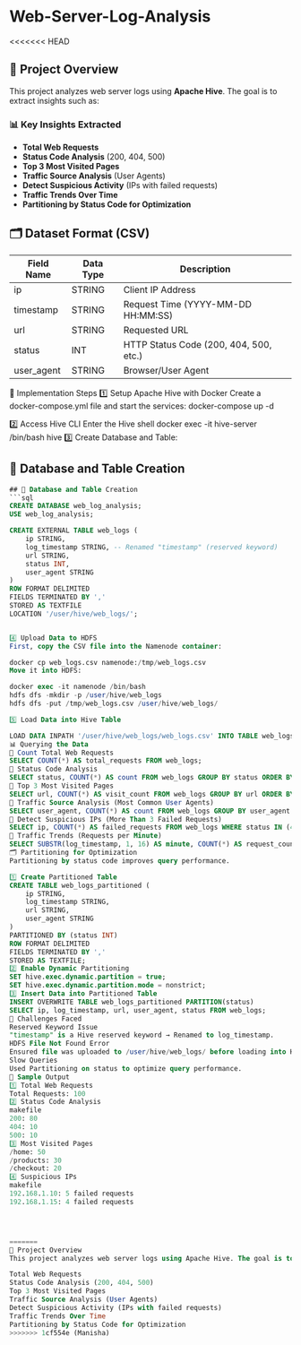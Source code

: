 # Web-Server-Log-Analysis
<<<<<<< HEAD
## 🚀 Project Overview  
This project analyzes web server logs using **Apache Hive**. The goal is to extract insights such as:
### 📊 Key Insights Extracted  
- **Total Web Requests**  
- **Status Code Analysis** (200, 404, 500)  
- **Top 3 Most Visited Pages**  
- **Traffic Source Analysis** (User Agents)  
- **Detect Suspicious Activity** (IPs with failed requests)  
- **Traffic Trends Over Time**  
- **Partitioning by Status Code for Optimization**  


## 🗂️ Dataset Format (CSV)
| Field Name  | Data Type | Description |
|-------------|----------|-------------|
| ip          | STRING   | Client IP Address |
| timestamp   | STRING   | Request Time (YYYY-MM-DD HH:MM:SS) |
| url         | STRING   | Requested URL |
| status      | INT      | HTTP Status Code (200, 404, 500, etc.) |
| user_agent  | STRING   | Browser/User Agent |



🚀 Implementation Steps
1️⃣ Setup Apache Hive with Docker
Create a docker-compose.yml file and start the services:
docker-compose up -d

2️⃣ Access Hive CLI
Enter the Hive shell
docker exec -it hive-server /bin/bash
hive
3️⃣ Create Database and Table:

## 💾 Database and Table Creation  
```sql
## 💾 Database and Table Creation  
```sql
CREATE DATABASE web_log_analysis;
USE web_log_analysis;

CREATE EXTERNAL TABLE web_logs (
    ip STRING,
    log_timestamp STRING, -- Renamed "timestamp" (reserved keyword)
    url STRING,
    status INT,
    user_agent STRING
) 
ROW FORMAT DELIMITED 
FIELDS TERMINATED BY ',' 
STORED AS TEXTFILE 
LOCATION '/user/hive/web_logs/';


4️⃣ Upload Data to HDFS
First, copy the CSV file into the Namenode container:

docker cp web_logs.csv namenode:/tmp/web_logs.csv
Move it into HDFS:

docker exec -it namenode /bin/bash
hdfs dfs -mkdir -p /user/hive/web_logs
hdfs dfs -put /tmp/web_logs.csv /user/hive/web_logs/

5️⃣ Load Data into Hive Table

LOAD DATA INPATH '/user/hive/web_logs/web_logs.csv' INTO TABLE web_logs;
📊 Querying the Data
🔹 Count Total Web Requests
SELECT COUNT(*) AS total_requests FROM web_logs;
🔹 Status Code Analysis
SELECT status, COUNT(*) AS count FROM web_logs GROUP BY status ORDER BY count DESC;
🔹 Top 3 Most Visited Pages
SELECT url, COUNT(*) AS visit_count FROM web_logs GROUP BY url ORDER BY visit_count DESC LIMIT 3;
🔹 Traffic Source Analysis (Most Common User Agents)
SELECT user_agent, COUNT(*) AS count FROM web_logs GROUP BY user_agent ORDER BY count DESC LIMIT 3;
🔹 Detect Suspicious IPs (More Than 3 Failed Requests)
SELECT ip, COUNT(*) AS failed_requests FROM web_logs WHERE status IN (404, 500) GROUP BY ip HAVING COUNT(*) > 3;
🔹 Traffic Trends (Requests per Minute)
SELECT SUBSTR(log_timestamp, 1, 16) AS minute, COUNT(*) AS request_count FROM web_logs GROUP BY SUBSTR(log_timestamp, 1, 16) ORDER BY minute;
🗂️ Partitioning for Optimization
Partitioning by status code improves query performance.

1️⃣ Create Partitioned Table
CREATE TABLE web_logs_partitioned (
    ip STRING,
    log_timestamp STRING,
    url STRING,
    user_agent STRING
)
PARTITIONED BY (status INT)
ROW FORMAT DELIMITED 
FIELDS TERMINATED BY ',' 
STORED AS TEXTFILE;
2️⃣ Enable Dynamic Partitioning
SET hive.exec.dynamic.partition = true;
SET hive.exec.dynamic.partition.mode = nonstrict;
3️⃣ Insert Data into Partitioned Table
INSERT OVERWRITE TABLE web_logs_partitioned PARTITION(status)
SELECT ip, log_timestamp, url, user_agent, status FROM web_logs;
📝 Challenges Faced
Reserved Keyword Issue
"timestamp" is a Hive reserved keyword → Renamed to log_timestamp.
HDFS File Not Found Error
Ensured file was uploaded to /user/hive/web_logs/ before loading into Hive.
Slow Queries
Used Partitioning on status to optimize query performance.
📌 Sample Output
1️⃣ Total Web Requests
Total Requests: 100
2️⃣ Status Code Analysis
makefile
200: 80
404: 10
500: 10
3️⃣ Most Visited Pages
/home: 50
/products: 30
/checkout: 20
4️⃣ Suspicious IPs
makefile
192.168.1.10: 5 failed requests
192.168.1.15: 4 failed requests




=======
📌 Project Overview
This project analyzes web server logs using Apache Hive. The goal is to extract insights such as:

Total Web Requests
Status Code Analysis (200, 404, 500)
Top 3 Most Visited Pages
Traffic Source Analysis (User Agents)
Detect Suspicious Activity (IPs with failed requests)
Traffic Trends Over Time
Partitioning by Status Code for Optimization
>>>>>>> 1cf554e (Manisha)
